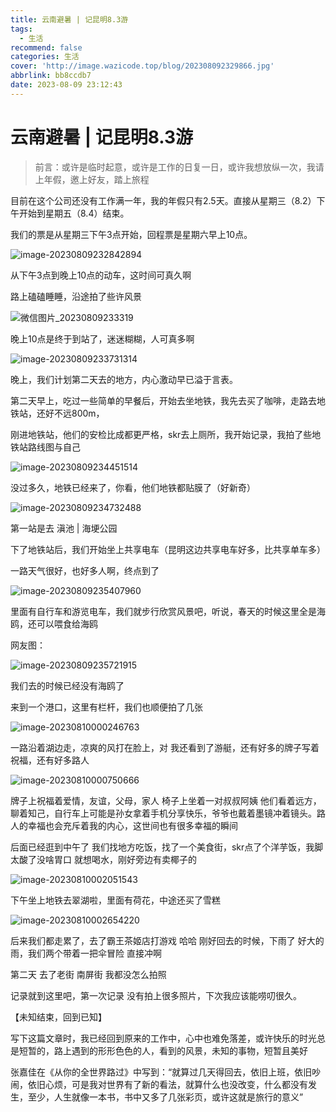 ```yaml
---
title: 云南避暑 | 记昆明8.3游
tags:
  - 生活
recommend: false
categories: 生活
cover: 'http://image.wazicode.top/blog/202308092329866.jpg'
abbrlink: bb8ccdb7
date: 2023-08-09 23:12:43
---
```


# 云南避暑 | 记昆明8.3游

> 前言：或许是临时起意，或许是工作的日复一日，或许我想放纵一次，我请上年假，邀上好友，踏上旅程

目前在这个公司还没有工作满一年，我的年假只有2.5天。直接从星期三（8.2）下午开始到星期五（8.4）结束。

我们的票是从星期三下午3点开始，回程票是星期六早上10点。

![image-20230809232842894](http://image.wazicode.top/blog/202308092328975.png)

从下午3点到晚上10点的动车，这时间可真久啊

路上磕磕睡睡，沿途拍了些许风景

![微信图片_20230809233319](http://image.wazicode.top/blog/202308092334572.jpg)

晚上10点是终于到站了，迷迷糊糊，人可真多啊

![image-20230809233731314](http://image.wazicode.top/blog/202308092337469.png)

晚上，我们计划第二天去的地方，内心激动早已溢于言表。

第二天早上，吃过一些简单的早餐后，开始去坐地铁，我先去买了咖啡，走路去地铁站，还好不远800m，

刚进地铁站，他们的安检比成都更严格，skr去上厕所，我开始记录，我拍了些地铁站路线图与自己

![image-20230809234451514](http://image.wazicode.top/blog/202308092344881.png)

没过多久，地铁已经来了，你看，他们地铁都贴膜了（好新奇）

![image-20230809234732488](http://image.wazicode.top/blog/202308092347695.png)

第一站是去 滇池 | 海埂公园

下了地铁站后，我们开始坐上共享电车（昆明这边共享电车好多，比共享单车多）

一路天气很好，也好多人啊，终点到了

![image-20230809235407960](http://image.wazicode.top/blog/202308092354279.png)

里面有自行车和游览电车，我们就步行欣赏风景吧，听说，春天的时候这里全是海鸥，还可以喂食给海鸥

网友图：

![image-20230809235721915](http://image.wazicode.top/blog/202308092357189.png)

我们去的时候已经没有海鸥了

来到一个港口，这里有栏杆，我们也顺便拍了几张

![image-20230810000246763](http://image.wazicode.top/blog/202308100002234.png)

一路沿着湖边走，凉爽的风打在脸上，对 我还看到了游艇，还有好多的牌子写着祝福，还有好多路人

![image-20230810000750666](http://image.wazicode.top/blog/202308100007050.png)

牌子上祝福着爱情，友谊，父母，家人    椅子上坐着一对叔叔阿姨 他们看着远方，聊着知己，自行车上可能是孙女拿着手机分享快乐，爷爷也戴着墨镜冲着镜头。路人的幸福也会充斥着我的内心，这世间也有很多幸福的瞬间

后面已经逛到中午了  我们找地方吃饭，找了一个美食街，skr点了个洋芋饭，我脚太酸了没啥胃口 就想喝水，刚好旁边有卖椰子的

![image-20230810002051543](http://image.wazicode.top/blog/202308100020957.png)

下午坐上地铁去翠湖啦，里面有荷花，中途还买了雪糕

![image-20230810002654220](http://image.wazicode.top/blog/202308100026519.png)

后来我们都走累了，去了霸王茶姬店打游戏 哈哈 刚好回去的时候，下雨了 好大的雨，我们两个带着一把伞冒险  直接冲啊 

第二天 去了老街 南屏街 我都没怎么拍照

记录就到这里吧，第一次记录 没有拍上很多照片，下次我应该能唠叨很久。

【未知结束，回到已知】

写下这篇文章时，我已经回到原来的工作中，心中也难免落差，或许快乐的时光总是短暂的，路上遇到的形形色色的人，看到的风景，未知的事物，短暂且美好

张嘉佳在《从你的全世界路过》中写到：“就算过几天得回去，依旧上班，依旧吵闹，依旧心烦，可是我对世界有了新的看法，就算什么也没改变，什么都没有发生，至少，人生就像一本书，书中又多了几张彩页，或许这就是旅行的意义”